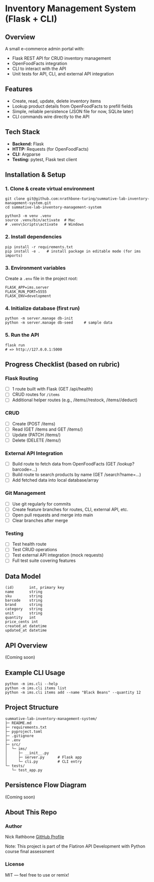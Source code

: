 # Inventory Management System (Flask + CLI)

## Overview
A small e-commerce admin portal with:
- Flask REST API for CRUD inventory management
- OpenFoodFacts integration
- CLI to interact with the API
- Unit tests for API, CLI, and external API integration

## Features
- Create, read, update, delete inventory items
- Lookup product details from OpenFoodFacts to prefill fields
- Simple, reliable persistence (JSON file for now, SQLite later)
- CLI commands wire directly to the API

## Tech Stack
- **Backend:** Flask
- **HTTP:** Requests (for OpenFoodFacts)
- **CLI:** Argparse
- **Testing:** pytest, Flask test client

## Installation & Setup

### 1. Clone & create virtual environment
```
git clone git@github.com:nrathbone-turing/summative-lab-inventory-management-system.git
cd summative-lab-inventory-management-system

python3 -m venv .venv
source .venv/bin/activate  # Mac
# .venv\Scripts\activate   # Windows
```

### 2. Install dependencies
```
pip install -r requirements.txt
pip install -e .   # install package in editable mode (for ims imports)
```

### 3. Environment variables
Create a `.env` file in the project root:
```
FLASK_APP=ims.server
FLASK_RUN_PORT=5555
FLASK_ENV=development
```

### 4. Initialize database (first run)
```
python -m server.manage db-init     
python -m server.manage db-seed     # sample data
```

### 5. Run the API
```
flask run
# => http://127.0.0.1:5000
```

## Progress Checklist (based on rubric)

### Flask Routing
- [ ] 1 route built with Flask (GET /api/health)
- [ ] CRUD routes for `/items`
- [ ] Additional helper routes (e.g., /items/<id>/restock, /items/<id>/deduct)

### CRUD
- [ ] Create (POST /items)
- [ ] Read (GET /items and GET /items/<id>)
- [ ] Update (PATCH /items/<id>)
- [ ] Delete (DELETE /items/<id>)

### External API Integration
- [ ] Build route to fetch data from OpenFoodFacts (GET /lookup?barcode=...)
- [ ] Build route to search products by name (GET /search?name=...)
- [ ] Add fetched data into local database/array

### Git Management
- [ ] Use git regularly for commits
- [ ] Create feature branches for routes, CLI, external API, etc.
- [ ] Open pull requests and merge into main
- [ ] Clear branches after merge

### Testing
- [ ] Test health route
- [ ] Test CRUD operations
- [ ] Test external API integration (mock requests)
- [ ] Full test suite covering features

## Data Model
```
(id)       int, primary key
name       string
sku        string
barcode    string
brand      string
category   string
unit       string
quantity   int
price_cents int
created_at datetime
updated_at datetime
```

## API Overview

(Coming soon)


## Example CLI Usage
```
python -m ims.cli --help
python -m ims.cli items list
python -m ims.cli items add --name "Black Beans" --quantity 12
```

## Project Structure
```
summative-lab-inventory-management-system/
├─ README.md
├─ requirements.txt
├─ pyproject.toml
├─ .gitignore
├─ .env
├─ src/
│  └─ ims/
│     ├─ __init__.py
│     ├─ server.py      # Flask app
│     └─ cli.py         # CLI entry
└─ tests/
   └─ test_app.py
```

## Persistence Flow Diagram

(Coming soon)

## About This Repo

### Author
Nick Rathbone
[GitHub Profile](https://github.com/nrathbone-turing)

Note: This project is part of the Flatiron API Development with Python course final assessment

### License
MIT — feel free to use or remix!